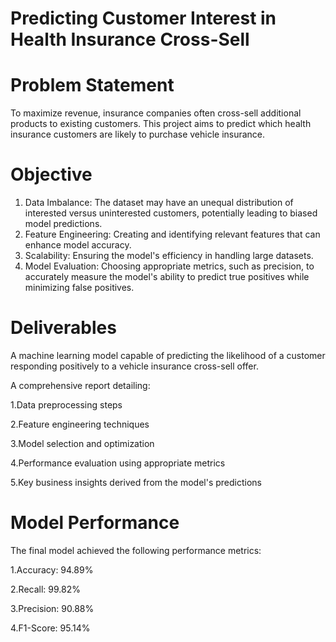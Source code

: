 # Predicting Customer Interest in Health Insurance Cross-Sell
# Problem Statement
To maximize revenue, insurance companies often cross-sell additional products to existing customers. This project aims to predict which health insurance customers are likely to purchase vehicle insurance.
# Objective
1. Data Imbalance: The dataset may have an unequal distribution of interested versus uninterested customers, potentially leading to biased model predictions.
2. Feature Engineering: Creating and identifying relevant features that can enhance model accuracy.
3. Scalability: Ensuring the model's efficiency in handling large datasets.
4. Model Evaluation: Choosing appropriate metrics, such as precision, to accurately measure the model's ability to predict true positives while minimizing false positives.
# Deliverables
A machine learning model capable of predicting the likelihood of a customer responding positively to a vehicle insurance cross-sell offer.

A comprehensive report detailing:

1.Data preprocessing steps

2.Feature engineering techniques

3.Model selection and optimization

4.Performance evaluation using appropriate metrics

5.Key business insights derived from the model's predictions

# Model Performance
The final model achieved the following performance metrics:

1.Accuracy: 94.89%

2.Recall: 99.82%

3.Precision: 90.88%

4.F1-Score: 95.14%
